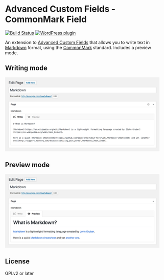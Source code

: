 # Advanced Custom Fields - CommonMark Field

[![Build Status](https://travis-ci.org/joppuyo/acf-commonmark.svg?branch=master)](https://travis-ci.org/joppuyo/acf-commonmark)
[![WordPress plugin](https://img.shields.io/wordpress/plugin/v/acf-commonmark.svg)](https://wordpress.org/plugins/acf-commonmark/)

An extension to [Advanced Custom Fields](https://www.advancedcustomfields.com/) that allows you to write text in [Markdown](https://en.wikipedia.org/wiki/Markdown) format, using the [CommonMark](http://commonmark.org/) standard. Includes a preview mode.

## Writing mode

![Screenshot of the writing mode](assets/images/screenshot-1.png)

## Preview mode

![Screenshot of the writing mode](assets/images/screenshot-2.png)

## License

GPLv2 or later

